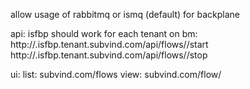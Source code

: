 allow usage of rabbitmq or ismq (default) for backplane

api:
isfbp should work for each tenant on bm:
http://<tenantId>.isfbp.tenant.subvind.com/api/flows/<flowId>/start
http://<tenantId>.isfbp.tenant.subvind.com/api/flows/<flowId>/stop

ui:
list: subvind.com/flows 
view: subvind.com/flow/<flowId>
